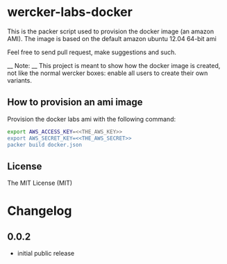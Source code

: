 wercker-labs-docker
===================

This is the packer script used to provision the docker image (an amazon AMI).
The image is based on the default amazon ubuntu 12.04 64-bit ami

Feel free to send pull request, make suggestions and such. 

__ Note: __ This project is meant to show how the docker image is created, not 
like the normal wercker boxes: enable all users to create their own variants.

## How to provision an ami image
Provision the docker labs ami with the following command:

``` bash
export AWS_ACCESS_KEY=<<THE_AWS_KEY>>
export AWS_SECRET_KEY=<<THE_AWS_SECRET>>
packer build docker.json
```
## License
The MIT License (MIT)

# Changelog

## 0.0.2
* initial public release
